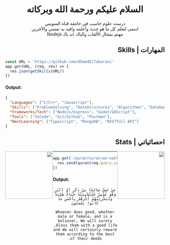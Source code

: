 <div dir = rtl>

<span dir = rtl align = "center">
  
# السلام عليكم ورحمة الله وبركاته 

درست علوم حاسب في جامعة قناة السويس  
اسعى لتعلم كل ما هو جديد وأعلمه وافيد به نفسي والأخرين  
مهتم بمجال الألعاب والباك اند بالـ Nodejs

</span>

## المهارات | Skills

<div dir = ltr>
  
```js
const URL = 'https://github.com/AhmedElTabarani'
app.get(URL, (req, res) => {
  res.json(getSkills(URL))
})
```
#### Output:
```json
{
  "Languages": ["C/C++", "Javascript"],
  "Skills": ["ProblemSolving", "DataStructures", "Algorithms", "Databases"],
  "Frameworks/Tech": ["NodeJs/Express", "Godot/GDScript"],
  "Tools": ["VsCode", "Git/Github", "Postman"],
  "NextLearning": ["Typescript", "MongoDB", "RESTfull API"]
}
```
</div>

## احصائياتي | Stats

<a href="https://github.com/AhmedElTabarani">
  <img height="150em" style="float: left" src="https://github-readme-stats-eight-theta.vercel.app/api/top-langs/?username=AhmedElTabarani&theme=react&layout=compact"/>
  <img height="150em" style="float: right" src="https://github-readme-stats.vercel.app/api?username=AhmedElTabarani&show_icons=true&theme=react&include_all_commits=true"/>
</a>

---

<div dir = ltr>
  
```js
app.get('/quran?surat=an-nahl&verse=97', (req, res) => {
  res.send(quran(req.query.surat, req.query.verse))
})
```
#### Output:

</div>

<div align = "center">
  
```
مَنْ عَمِلَ صَالِحًا مِنْ ذَكَرٍ أَوْ أُنْثَىٰ وَهُوَ مُؤْمِنٌ فَلَنُحْيِيَنَّهُ حَيَاةً طَيِّبَةً ۖ وَلَنَجْزِيَنَّهُمْ أَجْرَهُمْ بِأَحْسَنِ مَا كَانُوا يَعْمَلُونَ

Whoever does good, whether male or female, and is a believer, We will surely bless them with a good life,  
and We will certainly reward them according to the best of their deeds.
```

</div>

</div>
